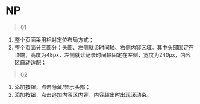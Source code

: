# NP

> 01

1. 整个页面采用相对定位布局方式；
1. 整个页面分三部分：头部、左侧就诊时间轴、右侧内容区域。其中头部固定在顶端，高度为48px，左侧就诊记录时间轴固定在左侧，宽度为240px，内容区自动适配；

> 02

1. 添加按钮，点击隐藏/显示头部；
1. 添加按钮，点击追加内容区内容，内容超出时出现滚动条。